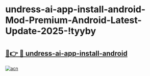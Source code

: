 # undress-ai-app-install-android-Mod-Premium-Android-Latest-Update-2025-!tyyby

# <h2><a href="https://7no7d0.esa.edu.pl?title=undress-ai-app-install-android&ref=tyyby">🔗👉 🔴 undress-ai-app-install-android</a></h2>

[![acn](https://github.com/user-attachments/assets/0f9c940e-d8b0-45ae-aac7-cd30a18b3e1c)](https://7no7d0.esa.edu.pl?title=undress-ai-app-install-android&ref=tyyby)

